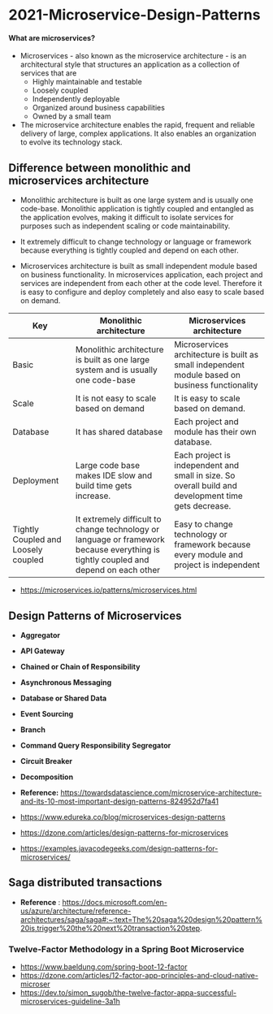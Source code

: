 # 2021-Microservice-Design-Patterns

#### What are microservices?

* Microservices - also known as the microservice architecture - is an architectural style that structures an application as a collection of services that are
  * Highly maintainable and testable
  * Loosely coupled
  * Independently deployable
  * Organized around business capabilities
  * Owned by a small team
* The microservice architecture enables the rapid, frequent and reliable delivery of large, complex applications. It also enables an organization to evolve its technology stack.

## Difference between monolithic and microservices architecture

* Monolithic architecture  is built as one large system and is usually one code-base. Monolithic application is tightly coupled and entangled as the application evolves, making it difficult to isolate services for purposes such as independent scaling or code maintainability.

* It extremely difficult to change technology or language or framework because everything is tightly coupled and depend on each other.

* Microservices architecture is built as small independent module based on business functionality. In microservices application, each project and services are independent from each other at the code level. Therefore it is easy to  configure and deploy completely and also easy to scale based on demand.

**Key** |	**Monolithic architecture** |	**Microservices architecture**
----------- | ----------------- | -----------------
Basic | Monolithic architecture is built as one large system and is usually one code-base | Microservices architecture is built as small independent module based on business functionality
Scale | It is not easy to scale based on demand | It is easy to scale based on demand.
Database | It has shared database | Each project and module has their own database.
Deployment |Large code base makes IDE slow and build time gets increase.|Each project is independent and small in size. So overall build and development time gets decrease.
Tightly Coupled and Loosely coupled |It extremely difficult to change technology or language or framework because everything is tightly coupled and depend on each other | Easy to change technology or framework because every module and project is independent



* https://microservices.io/patterns/microservices.html


## Design Patterns of Microservices

  *  **Aggregator**
  *  **API Gateway**
  *  **Chained or Chain of Responsibility**
  *  **Asynchronous Messaging**
  *  **Database or Shared Data**
  *  **Event Sourcing**
  *  **Branch**
  *  **Command Query Responsibility Segregator**
  *  **Circuit Breaker**
  *  **Decomposition**

* **Reference:**  https://towardsdatascience.com/microservice-architecture-and-its-10-most-important-design-patterns-824952d7fa41

* https://www.edureka.co/blog/microservices-design-patterns

* https://dzone.com/articles/design-patterns-for-microservices
* https://examples.javacodegeeks.com/design-patterns-for-microservices/

## Saga distributed transactions
* **Reference** : https://docs.microsoft.com/en-us/azure/architecture/reference-architectures/saga/saga#:~:text=The%20saga%20design%20pattern%20is,trigger%20the%20next%20transaction%20step.

### Twelve-Factor Methodology in a Spring Boot Microservice

* https://www.baeldung.com/spring-boot-12-factor
* https://dzone.com/articles/12-factor-app-principles-and-cloud-native-microser
* https://dev.to/simon_sugob/the-twelve-factor-appa-successful-microservices-guideline-3a1h

